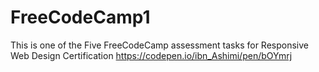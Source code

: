 # FreeCodeCamp1
This is one of the Five FreeCodeCamp assessment tasks for Responsive Web Design Certification 
https://codepen.io/ibn_Ashimi/pen/bOYmrj
